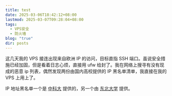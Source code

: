 ```yaml
---
title: test
date: 2025-03-06T18:42:12+08:00
lastmod: 2025-03-07T09:28:04+08:00
tags:
  - VPS安全
  - 防火墙
blog: "true"
dir: posts
---
```


‌‌‌‌这几天我的 VPS 接连出现来自欧洲 IP 的访问，目标直指 SSH 端口。虽说安全措施已经加固，但是看着日志心烦，直接用 ufw 给封了。我在网络上搜寻有没有现成的恶意 ip 列表，偶然发现两份由国内高校提供的 IP 黑名单清单，我直接在我的 VPS 上用上了。  

‌‌‌‌IP 地址黑名单一个是 [中科大](https://blackip.ustc.edu.cn/intro.php) 提供的，另一个由 [东北大学](http://antivirus.neu.edu.cn/scan/) 提供。
